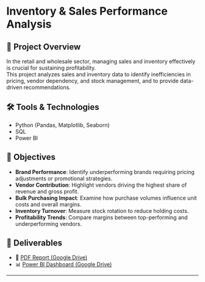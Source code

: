 # Inventory & Sales Performance Analysis

## 📌 Project Overview
In the retail and wholesale sector, managing sales and inventory effectively is crucial for sustaining profitability.  
This project analyzes sales and inventory data to identify inefficiencies in pricing, vendor dependency, and stock management, and to provide data-driven recommendations.

## 🛠 Tools & Technologies
- Python (Pandas, Matplotlib, Seaborn)
- SQL
- Power BI

## 🎯 Objectives
- **Brand Performance**: Identify underperforming brands requiring pricing adjustments or promotional strategies.  
- **Vendor Contribution**: Highlight vendors driving the highest share of revenue and gross profit.  
- **Bulk Purchasing Impact**: Examine how purchase volumes influence unit costs and overall margins.  
- **Inventory Turnover**: Measure stock rotation to reduce holding costs.  
- **Profitability Trends**: Compare margins between top-performing and underperforming vendors.  

## 🔗 Deliverables
- 📄 [PDF Report (Google Drive)](https://drive.google.com/file/d/1PHsW9DINwgK9v9s8qSsbRcEPG_PEjuTj/view)  
- 📊 [Power BI Dashboard (Google Drive)](https://drive.google.com/file/d/132i-pNiTUQig1DDX8lotu9mRxxR7J6_m/view?usp=drivesdk)

---
